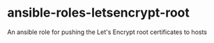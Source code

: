# ansible-roles-letsencrypt-root
An ansible role for pushing the Let's Encrypt root certificates to hosts
